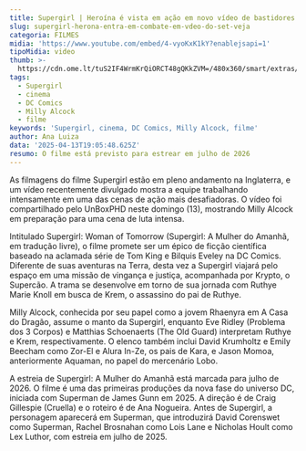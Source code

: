 ```yaml
---
title: Supergirl | Heroína é vista em ação em novo vídeo de bastidores
slug: supergirl-herona-entra-em-combate-em-vdeo-do-set-veja
categoria: FILMES
midia: 'https://www.youtube.com/embed/4-vyoKxK1kY?enablejsapi=1'
tipoMidia: video
thumb: >-
  https://cdn.ome.lt/tuS2IF4WrmKrQiORCT48gQKkZVM=/480x360/smart/extras/conteudos/supergirl_cqD6j78.jpg
tags:
  - Supergirl
  - cinema
  - DC Comics
  - Milly Alcock
  - filme
keywords: 'Supergirl, cinema, DC Comics, Milly Alcock, filme'
author: Ana Luiza
data: '2025-04-13T19:05:48.625Z'
resumo: O filme está previsto para estrear em julho de 2026
---
```


As filmagens do filme Supergirl estão em pleno andamento na Inglaterra, e um vídeo recentemente divulgado mostra a equipe trabalhando intensamente em uma das cenas de ação mais desafiadoras. O vídeo foi compartilhado pelo UnBoxPHD neste domingo (13), mostrando Milly Alcock em preparação para uma cena de luta intensa.

Intitulado Supergirl: Woman of Tomorrow (Supergirl: A Mulher do Amanhã, em tradução livre), o filme promete ser um épico de ficção científica baseado na aclamada série de Tom King e Bilquis Eveley na DC Comics. Diferente de suas aventuras na Terra, desta vez a Supergirl viajará pelo espaço em uma missão de vingança e justiça, acompanhada por Krypto, o Supercão. A trama se desenvolve em torno de sua jornada com Ruthye Marie Knoll em busca de Krem, o assassino do pai de Ruthye.

Milly Alcock, conhecida por seu papel como a jovem Rhaenyra em A Casa do Dragão, assume o manto da Supergirl, enquanto Eve Ridley (Problema dos 3 Corpos) e Matthias Schoenaerts (The Old Guard) interpretam Ruthye e Krem, respectivamente. O elenco também inclui David Krumholtz e Emily Beecham como Zor-El e Alura In-Ze, os pais de Kara, e Jason Momoa, anteriormente Aquaman, no papel do mercenário Lobo.

A estreia de Supergirl: A Mulher do Amanhã está marcada para julho de 2026. O filme é uma das primeiras produções da nova fase do universo DC, iniciada com Superman de James Gunn em 2025. A direção é de Craig Gillespie (Cruella) e o roteiro é de Ana Nogueira. Antes de Supergirl, a personagem aparecerá em Superman, que introduzirá David Corenswet como Superman, Rachel Brosnahan como Lois Lane e Nicholas Hoult como Lex Luthor, com estreia em julho de 2025.
